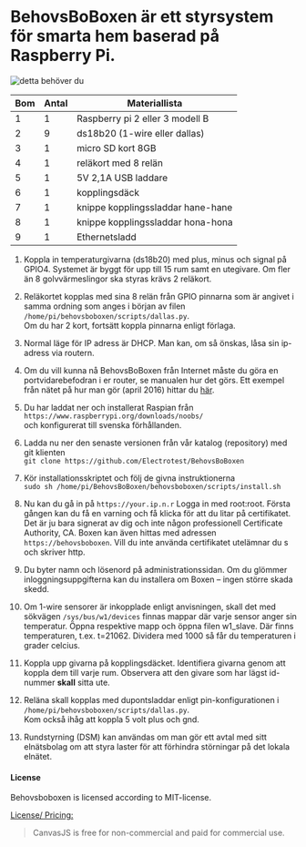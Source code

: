 # BehovsBoBoxen är ett styrsystem för smarta hem baserad på Raspberry Pi.

![detta behöver du](http://www.behovsbo.se/themes/images/bbbmaterial.jpg)

Bom | Antal | Materiallista
--- | ------|--------------
1 | 1 | Raspberry pi 2 eller 3 modell B
2 | 9 | ds18b20 (1-wire eller dallas)
3 | 1 | micro SD kort 8GB
4 | 1 | reläkort med 8 relän
5 | 1 | 5V 2,1A USB laddare
6 | 1 | kopplingsdäck
7 | 1 | knippe kopplingssladdar hane-hane
8 | 1 | knippe kopplingssladdar hona-hona
9 | 1 | Ethernetsladd


1. Koppla in temperaturgivarna (ds18b20) med plus, minus och signal på GPIO4. Systemet är byggt för upp till 15 rum samt en utegivare. Om fler än 8 golvvärmeslingor ska styras krävs 2 reläkort.

2. Reläkortet kopplas med sina 8 relän från GPIO pinnarna som är angivet i samma ordning som anges i början av filen 
    `/home/pi/behovsboboxen/scripts/dallas.py`.    
    Om du har 2 kort, fortsätt koppla pinnarna enligt förlaga.

3. Normal läge för IP adress är DHCP. Man kan, om så önskas, låsa sin ip-adress via routern.

4. Om du vill kunna nå BehovsBoBoxen från Internet måste du göra en portvidarebefodran i er router, se manualen hur det görs. Ett exempel från nätet på hur man gör (april 2016) hittar du [här](https://www.modmypi.com/blog/how-to-give-your-raspberry-pi-a-static-ip-address-update).

5. Du har laddat ner och installerat Raspian från    
    `https://www.raspberrypi.org/downloads/noobs/`     
    och konfigurerat till svenska förhållanden.

6. Ladda nu ner den senaste versionen från vår katalog (repository) med git klienten     
    `git clone https://github.com/Electrotest/BehovsBoBoxen`

7. Kör installationsskriptet och följ de givna instruktionerna    
    `sudo sh /home/pi/BehovsBoBoxen/behovsboboxen/scripts/install.sh`

8. Nu kan du gå in på `https://your.ip.n.r` Logga in med root:root. Första gången kan du få en varning och få klicka för att du litar på certifikatet. Det är ju bara signerat av dig och inte någon professionell Certificate Authority, CA.
Boxen kan även hittas med adressen `https://behovsboboxen`. Vill du inte använda certifikatet utelämnar du s och skriver http.

9. Du byter namn och lösenord på administrationssidan. Om du glömmer inloggningsuppgifterna kan du installera om Boxen – ingen större skada skedd.

10. Om 1-wire sensorer är inkopplade enligt anvisningen, skall det med sökvägen `/sys/bus/w1/devices` finnas mappar där varje sensor anger sin temperatur. Öppna respektive mapp och öppna filen w1_slave. Där finns temperaturen, t.ex. t=21062. Dividera med 1000 så får du temperaturen i grader celcius.

11. Koppla upp givarna på kopplingsdäcket. Identifiera givarna genom att koppla dem till varje rum. Observera att den givare som har lägst id-nummer __skall__ sitta ute.

12. Reläna skall kopplas med dupontsladdar enligt pin-konfigurationen i    
    `/home/pi/behovsboboxen/scripts/dallas.py`.    
    Kom också ihåg att koppla 5 volt plus och gnd.

13. Rundstyrning (DSM) kan användas om man gör ett avtal med sitt elnätsbolag om att styra laster för att förhindra störningar på det lokala elnätet.


#### License

Behovsboboxen is licensed according to MIT-license. 


[License/ Pricing:](http://canvasjs.com/download-html5-charting-graphing-library/)
> CanvasJS is free for non-commercial and paid for commercial use.